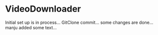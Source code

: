 # VideoDownloader
Initial set up is in process...
GitClone commit...
some changes are done...
manju added some text...
